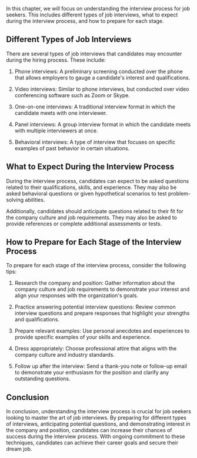 
In this chapter, we will focus on understanding the interview process for job seekers. This includes different types of job interviews, what to expect during the interview process, and how to prepare for each stage.

Different Types of Job Interviews
---------------------------------

There are several types of job interviews that candidates may encounter during the hiring process. These include:

1. Phone interviews: A preliminary screening conducted over the phone that allows employers to gauge a candidate's interest and qualifications.

2. Video interviews: Similar to phone interviews, but conducted over video conferencing software such as Zoom or Skype.

3. One-on-one interviews: A traditional interview format in which the candidate meets with one interviewer.

4. Panel interviews: A group interview format in which the candidate meets with multiple interviewers at once.

5. Behavioral interviews: A type of interview that focuses on specific examples of past behavior in certain situations.

What to Expect During the Interview Process
-------------------------------------------

During the interview process, candidates can expect to be asked questions related to their qualifications, skills, and experience. They may also be asked behavioral questions or given hypothetical scenarios to test problem-solving abilities.

Additionally, candidates should anticipate questions related to their fit for the company culture and job requirements. They may also be asked to provide references or complete additional assessments or tests.

How to Prepare for Each Stage of the Interview Process
------------------------------------------------------

To prepare for each stage of the interview process, consider the following tips:

1. Research the company and position: Gather information about the company culture and job requirements to demonstrate your interest and align your responses with the organization's goals.

2. Practice answering potential interview questions: Review common interview questions and prepare responses that highlight your strengths and qualifications.

3. Prepare relevant examples: Use personal anecdotes and experiences to provide specific examples of your skills and experience.

4. Dress appropriately: Choose professional attire that aligns with the company culture and industry standards.

5. Follow up after the interview: Send a thank-you note or follow-up email to demonstrate your enthusiasm for the position and clarify any outstanding questions.

Conclusion
----------

In conclusion, understanding the interview process is crucial for job seekers looking to master the art of job interviews. By preparing for different types of interviews, anticipating potential questions, and demonstrating interest in the company and position, candidates can increase their chances of success during the interview process. With ongoing commitment to these techniques, candidates can achieve their career goals and secure their dream job.
